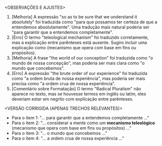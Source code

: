 <OBSERVAÇÕES E AJUSTES>
1. [Melhoria] A expressão "so as to be sure that we understand it absolutely" foi traduzida como "para que possamos ter certeza de que a entendemos absolutamente". Uma tradução mais natural poderia ser "para garantir que a entendemos completamente".
2. [Erro] O termo "teleological mechanism" foi traduzido corretamente, mas a explicação entre parênteses está ausente. Sugiro incluir uma explicação como (mecanismo que opera com base em fins ou propósitos).
3. [Melhoria] A frase "the world of our conception" foi traduzida como "o mundo de nossa concepção", mas poderia ser mais clara como "o mundo que concebemos".
4. [Erro] A expressão "the brute order of our experience" foi traduzida como "a ordem bruta de nossa experiência", mas poderia ser mais precisa como "a ordem crua de nossa experiência".
5. [Comentário sobre Formatação] O termo "Radical Pluralism" não aparece no texto, mas se houvesse termos em inglês ou latim, eles deveriam estar em negrito com explicação entre parênteses.

<VERSÃO CORRIGIDA (APENAS TRECHOS RELEVANTES)>
- Para o item 1: "... para garantir que a entendemos completamente ..."
- Para o item 2: "... considerar a mente como um **mecanismo teleológico** (mecanismo que opera com base em fins ou propósitos) ..."
- Para o item 3: "... o mundo que concebemos ..."
- Para o item 4: "... a ordem crua de nossa experiência ..."